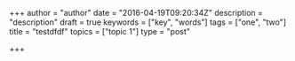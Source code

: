 +++
author = "author"
date = "2016-04-19T09:20:34Z"
description = "description"
draft = true
keywords = ["key", "words"]
tags = ["one", "two"]
title = "testdfdf"
topics = ["topic 1"]
type = "post"

+++

